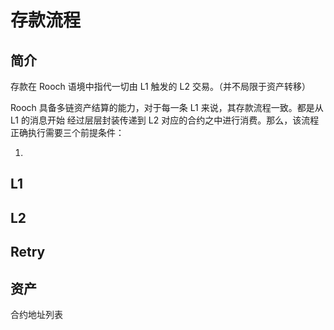 # 存款流程

## 简介

存款在 Rooch 语境中指代一切由 L1 触发的 L2 交易。（并不局限于资产转移）

Rooch 具备多链资产结算的能力，对于每一条 L1 来说，其存款流程一致。都是从 L1 的消息开始
经过层层封装传递到 L2 对应的合约之中进行消费。那么，该流程正确执行需要三个前提条件：

1. 




## L1

## L2

## Retry

## 资产

合约地址列表

